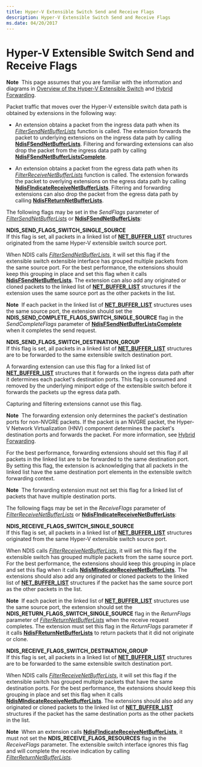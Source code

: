 ```yaml
---
title: Hyper-V Extensible Switch Send and Receive Flags
description: Hyper-V Extensible Switch Send and Receive Flags
ms.date: 04/20/2017
---
```


# Hyper-V Extensible Switch Send and Receive Flags


**Note**  This page assumes that you are familiar with the information and diagrams in [Overview of the Hyper-V Extensible Switch](overview-of-the-hyper-v-extensible-switch.md) and [Hybrid Forwarding](hybrid-forwarding.md).

 

Packet traffic that moves over the Hyper-V extensible switch data path is obtained by extensions in the following way:

-   An extension obtains a packet from the ingress data path when its [*FilterSendNetBufferLists*](/windows-hardware/drivers/ddi/ndis/nc-ndis-filter_send_net_buffer_lists) function is called. The extension forwards the packet to underlying extensions on the ingress data path by calling [**NdisFSendNetBufferLists**](/windows-hardware/drivers/ddi/ndis/nf-ndis-ndisfsendnetbufferlists). Filtering and forwarding extensions can also drop the packet from the ingress data path by calling [**NdisFSendNetBufferListsComplete**](/windows-hardware/drivers/ddi/ndis/nf-ndis-ndisfsendnetbufferlistscomplete).

-   An extension obtains a packet from the egress data path when its [*FilterReceiveNetBufferLists*](/windows-hardware/drivers/ddi/ndis/nc-ndis-filter_receive_net_buffer_lists) function is called. The extension forwards the packet to overlying extensions on the egress data path by calling [**NdisFIndicateReceiveNetBufferLists**](/windows-hardware/drivers/ddi/ndis/nf-ndis-ndisfindicatereceivenetbufferlists). Filtering and forwarding extensions can also drop the packet from the egress data path by calling [**NdisFReturnNetBufferLists**](/windows-hardware/drivers/ddi/ndis/nf-ndis-ndisfreturnnetbufferlists).

The following flags may be set in the *SendFlags* parameter of [*FilterSendNetBufferLists*](/windows-hardware/drivers/ddi/ndis/nc-ndis-filter_send_net_buffer_lists) or [**NdisFSendNetBufferLists**](/windows-hardware/drivers/ddi/ndis/nf-ndis-ndisfsendnetbufferlists):

<a href="" id="ndis-send-flags-switch-single-source"></a>**NDIS\_SEND\_FLAGS\_SWITCH\_SINGLE\_SOURCE**  
If this flag is set, all packets in a linked list of [**NET\_BUFFER\_LIST**](/windows-hardware/drivers/ddi/nbl/ns-nbl-net_buffer_list) structures originated from the same Hyper-V extensible switch source port.

When NDIS calls [*FilterSendNetBufferLists*](/windows-hardware/drivers/ddi/ndis/nc-ndis-filter_send_net_buffer_lists), it will set this flag if the extensible switch extensible interface has grouped multiple packets from the same source port. For the best performance, the extensions should keep this grouping in place and set this flag when it calls [**NdisFSendNetBufferLists**](/windows-hardware/drivers/ddi/ndis/nf-ndis-ndisfsendnetbufferlists). The extension can also add any originated or cloned packets to the linked list of [**NET\_BUFFER\_LIST**](/windows-hardware/drivers/ddi/nbl/ns-nbl-net_buffer_list) structures if the extension uses the same source port as the other packets in the list.

**Note**  If each packet in the linked list of [**NET\_BUFFER\_LIST**](/windows-hardware/drivers/ddi/nbl/ns-nbl-net_buffer_list) structures uses the same source port, the extension should set the **NDIS\_SEND\_COMPLETE\_FLAGS\_SWITCH\_SINGLE\_SOURCE** flag in the *SendCompleteFlags* parameter of [**NdisFSendNetBufferListsComplete**](/windows-hardware/drivers/ddi/ndis/nf-ndis-ndisfsendnetbufferlistscomplete) when it completes the send request.

 

<a href="" id="ndis-send-flags-switch-destination-group"></a>**NDIS\_SEND\_FLAGS\_SWITCH\_DESTINATION\_GROUP**  
If this flag is set, all packets in a linked list of [**NET\_BUFFER\_LIST**](/windows-hardware/drivers/ddi/nbl/ns-nbl-net_buffer_list) structures are to be forwarded to the same extensible switch destination port.

A forwarding extension can use this flag for a linked list of [**NET\_BUFFER\_LIST**](/windows-hardware/drivers/ddi/nbl/ns-nbl-net_buffer_list) structures that it forwards on the ingress data path after it determines each packet's destination ports. This flag is consumed and removed by the underlying miniport edge of the extensible switch before it forwards the packets up the egress data path.

Capturing and filtering extensions cannot use this flag.

**Note**  The forwarding extension only determines the packet's destination ports for non-NVGRE packets. If the packet is an NVGRE packet, the Hyper-V Network Virtualization (HNV) component determines the packet's destination ports and forwards the packet. For more information, see [Hybrid Forwarding](hybrid-forwarding.md).

 

For the best performance, forwarding extensions should set this flag if all packets in the linked list are to be forwarded to the same destination port. By setting this flag, the extension is acknowledging that all packets in the linked list have the same destination port elements in the extensible switch forwarding context.

**Note**  The forwarding extension must not set this flag for a linked list of packets that have multiple destination ports.

 

The following flags may be set in the *ReceiveFlags* parameter of [*FilterReceiveNetBufferLists*](/windows-hardware/drivers/ddi/ndis/nc-ndis-filter_receive_net_buffer_lists) or [**NdisFIndicateReceiveNetBufferLists**](/windows-hardware/drivers/ddi/ndis/nf-ndis-ndisfindicatereceivenetbufferlists):

<a href="" id="ndis-receive-flags-switch-single-source"></a>**NDIS\_RECEIVE\_FLAGS\_SWITCH\_SINGLE\_SOURCE**  
If this flag is set, all packets in a linked list of [**NET\_BUFFER\_LIST**](/windows-hardware/drivers/ddi/nbl/ns-nbl-net_buffer_list) structures originated from the same Hyper-V extensible switch source port.

When NDIS calls [*FilterReceiveNetBufferLists*](/windows-hardware/drivers/ddi/ndis/nc-ndis-filter_receive_net_buffer_lists), it will set this flag if the extensible switch has grouped multiple packets from the same source port. For the best performance, the extensions should keep this grouping in place and set this flag when it calls [**NdisMIndicateReceiveNetBufferLists**](/windows-hardware/drivers/ddi/ndis/nf-ndis-ndismindicatereceivenetbufferlists). The extensions should also add any originated or cloned packets to the linked list of [**NET\_BUFFER\_LIST**](/windows-hardware/drivers/ddi/nbl/ns-nbl-net_buffer_list) structures if the packet has the same source port as the other packets in the list.

**Note**  If each packet in the linked list of [**NET\_BUFFER\_LIST**](/windows-hardware/drivers/ddi/nbl/ns-nbl-net_buffer_list) structures use the same source port, the extension should set the **NDIS\_RETURN\_FLAGS\_SWITCH\_SINGLE\_SOURCE** flag in the *ReturnFlags* parameter of [*FilterReturnNetBufferLists*](/windows-hardware/drivers/ddi/ndis/nc-ndis-filter_return_net_buffer_lists) when the receive request completes. The extension must set this flag in the *ReturnFlags* parameter if it calls [**NdisFReturnNetBufferLists**](/windows-hardware/drivers/ddi/ndis/nf-ndis-ndisfreturnnetbufferlists) to return packets that it did not originate or clone.

 

<a href="" id="ndis-receive-flags-switch-destination-group"></a>**NDIS\_RECEIVE\_FLAGS\_SWITCH\_DESTINATION\_GROUP**  
If this flag is set, all packets in a linked list of [**NET\_BUFFER\_LIST**](/windows-hardware/drivers/ddi/nbl/ns-nbl-net_buffer_list) structures are to be forwarded to the same extensible switch destination port.

When NDIS calls [*FilterReceiveNetBufferLists*](/windows-hardware/drivers/ddi/ndis/nc-ndis-filter_receive_net_buffer_lists), it will set this flag if the extensible switch has grouped multiple packets that have the same destination ports. For the best performance, the extensions should keep this grouping in place and set this flag when it calls [**NdisMIndicateReceiveNetBufferLists**](/windows-hardware/drivers/ddi/ndis/nf-ndis-ndismindicatereceivenetbufferlists). The extensions should also add any originated or cloned packets to the linked list of [**NET\_BUFFER\_LIST**](/windows-hardware/drivers/ddi/nbl/ns-nbl-net_buffer_list) structures if the packet has the same destination ports as the other packets in the list.

**Note**  When an extension calls [**NdisFIndicateReceiveNetBufferLists**](/windows-hardware/drivers/ddi/ndis/nf-ndis-ndisfindicatereceivenetbufferlists), it must not set the **NDIS\_RECEIVE\_FLAGS\_RESOURCES** flag in the *ReceiveFlags* parameter. The extensible switch interface ignores this flag and will complete the receive indication by calling [*FilterReturnNetBufferLists*](/windows-hardware/drivers/ddi/ndis/nc-ndis-filter_return_net_buffer_lists).

 

 


